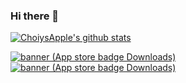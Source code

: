 
### Hi there 👋

[![ChoiysApple's github stats](https://github-readme-stats.vercel.app/api?username=ChoiysApple&count_private=true)](https://github.com/anuraghazra/github-readme-stats) 

[![banner (App store badge   Downloads)](https://user-images.githubusercontent.com/43776784/183034574-6de44abb-3c3b-460b-95f6-4f546e7cc4a3.png)](https://github.com/YAPP-Github/20th-ALL-Rounder-Team-1-iOS)
[![banner (App store badge   Downloads)](https://user-images.githubusercontent.com/43776784/143197993-0983b409-7734-4876-a108-5793c54ff50c.png)](https://apps.apple.com/us/app/my-little-popcat/id1558128186)


